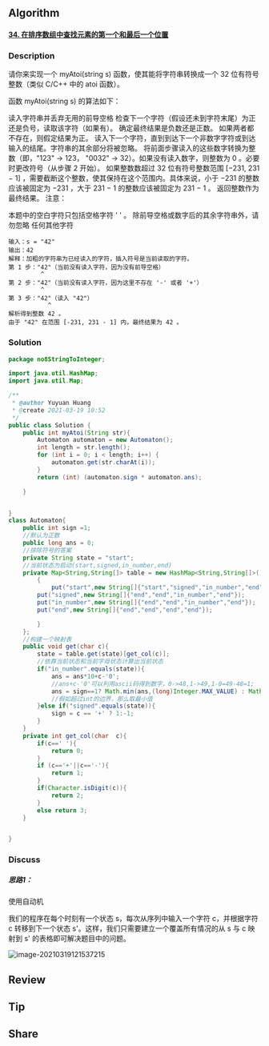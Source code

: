 ## Algorithm

#### [34. 在排序数组中查找元素的第一个和最后一个位置](https://leetcode-cn.com/problems/find-first-and-last-position-of-element-in-sorted-array/)

### Description

请你来实现一个 myAtoi(string s) 函数，使其能将字符串转换成一个 32 位有符号整数（类似 C/C++ 中的 atoi 函数）。

函数 myAtoi(string s) 的算法如下：

读入字符串并丢弃无用的前导空格
检查下一个字符（假设还未到字符末尾）为正还是负号，读取该字符（如果有）。 确定最终结果是负数还是正数。 如果两者都不存在，则假定结果为正。
读入下一个字符，直到到达下一个非数字字符或到达输入的结尾。字符串的其余部分将被忽略。
将前面步骤读入的这些数字转换为整数（即，"123" -> 123， "0032" -> 32）。如果没有读入数字，则整数为 0 。必要时更改符号（从步骤 2 开始）。
如果整数数超过 32 位有符号整数范围 [−231,  231 − 1] ，需要截断这个整数，使其保持在这个范围内。具体来说，小于 −231 的整数应该被固定为 −231 ，大于 231 − 1 的整数应该被固定为 231 − 1 。
返回整数作为最终结果。
注意：

本题中的空白字符只包括空格字符 ' ' 。
除前导空格或数字后的其余字符串外，请勿忽略 任何其他字符

```
输入：s = "42"
输出：42
解释：加粗的字符串为已经读入的字符，插入符号是当前读取的字符。
第 1 步："42"（当前没有读入字符，因为没有前导空格）
         ^
第 2 步："42"（当前没有读入字符，因为这里不存在 '-' 或者 '+'）
         ^
第 3 步："42"（读入 "42"）
           ^
解析得到整数 42 。
由于 "42" 在范围 [-231, 231 - 1] 内，最终结果为 42 。

```

### Solution

```java
package no8StringToInteger;

import java.util.HashMap;
import java.util.Map;

/**
 * @author Yuyuan Huang
 * @create 2021-03-19 10:52
 */
public class Solution {
    public int myAtoi(String str){
        Automaton automaton = new Automaton();
        int length = str.length();
        for (int i = 0; i < length; i++) {
            automaton.get(str.charAt(i));
        }
        return (int) (automaton.sign * automaton.ans);

    }


}
class Automaton{
    public int sign =1;
    //默认为正数
    public long ans = 0;
    //排除符号的答案
    private String state = "start";
    //当前状态为启动(start,signed,in_number,end)
    private Map<String,String[]> table = new HashMap<String,String[]>(){
        {
            put("start",new String[]{"start","signed","in_number","end"});
        put("signed",new String[]{"end","end","in_number","end"});
        put("in_number",new String[]{"end","end","in_number","end"});
        put("end",new String[]{"end","end","end","end"});

        }
    };
    //构建一个映射表
    public void get(char c){
        state = table.get(state)[get_col(c)];
        //依靠当前状态和当前字母状态计算出当前状态
        if("in_number".equals(state)){
            ans = ans*10+c-'0';
            //ans+c-'0'可以利用ascii码得到数字，0->48,1->49,1-0=49-48=1;
            ans = sign==1? Math.min(ans,(long)Integer.MAX_VALUE) : Math.min(ans,-(long)Integer.MIN_VALUE);
            //假如超过int的边界，那么取最小值
        }else if("signed".equals(state)){
            sign = c == '+' ? 1:-1;
        }
    }
    private int get_col(char  c){
        if(c==' '){
            return 0;
        }
        if (c=='+'||c=='-'){
            return 1;
        }
        if(Character.isDigit(c)){
            return 2;
        }
        else return 3;
    }


}
```

### Discuss

##### 思路1：

使用自动机

我们的程序在每个时刻有一个状态 s，每次从序列中输入一个字符 c，并根据字符 c 转移到下一个状态 s'。这样，我们只需要建立一个覆盖所有情况的从 s 与 c 映射到 s' 的表格即可解决题目中的问题。

![image-20210319121537215](C:%5CUsers%5Clenovo%5CAppData%5CRoaming%5CTypora%5Ctypora-user-images%5Cimage-20210319121537215.png)



## Review

## Tip

## Share